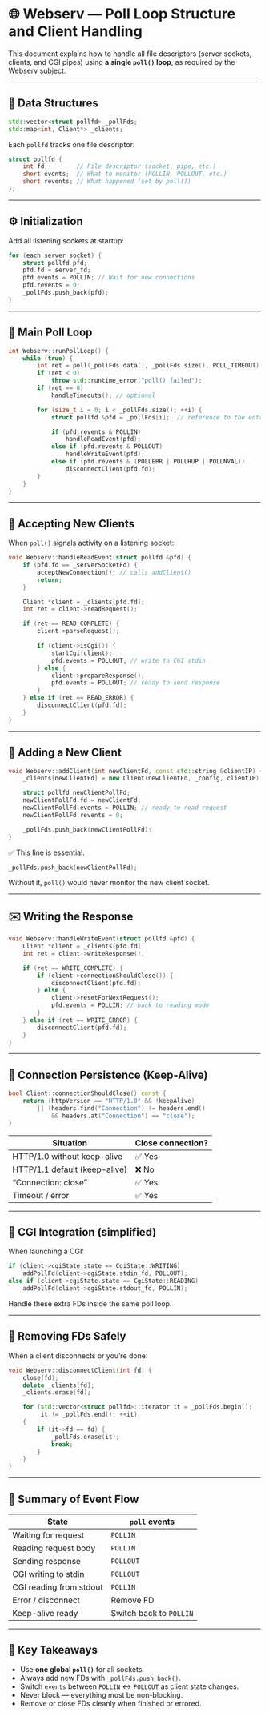 # 🌐 Webserv — Poll Loop Structure and Client Handling

This document explains how to handle all file descriptors (server sockets, clients, and CGI pipes)
using **a single `poll()` loop**, as required by the Webserv subject.

---

## 🧩 Data Structures

```cpp
std::vector<struct pollfd> _pollFds;
std::map<int, Client*> _clients;
```

Each `pollfd` tracks one file descriptor:

```cpp
struct pollfd {
    int fd;        // File descriptor (socket, pipe, etc.)
    short events;  // What to monitor (POLLIN, POLLOUT, etc.)
    short revents; // What happened (set by poll())
};
```

---

## ⚙️ Initialization

Add all listening sockets at startup:

```cpp
for (each server socket) {
    struct pollfd pfd;
    pfd.fd = server_fd;
    pfd.events = POLLIN; // Wait for new connections
    pfd.revents = 0;
    _pollFds.push_back(pfd);
}
```

---

## 🧠 Main Poll Loop

```cpp
int Webserv::runPollLoop() {
    while (true) {
        int ret = poll(_pollFds.data(), _pollFds.size(), POLL_TIMEOUT);
        if (ret < 0)
            throw std::runtime_error("poll() failed");
        if (ret == 0)
            handleTimeouts(); // optional

        for (size_t i = 0; i < _pollFds.size(); ++i) {
            struct pollfd &pfd = _pollFds[i];  // reference to the entry

            if (pfd.revents & POLLIN)
                handleReadEvent(pfd);
            else if (pfd.revents & POLLOUT)
                handleWriteEvent(pfd);
            else if (pfd.revents & (POLLERR | POLLHUP | POLLNVAL))
                disconnectClient(pfd.fd);
        }
    }
}
```

---

## 👋 Accepting New Clients

When `poll()` signals activity on a listening socket:

```cpp
void Webserv::handleReadEvent(struct pollfd &pfd) {
    if (pfd.fd == _serverSocketFd) {
        acceptNewConnection(); // calls addClient()
        return;
    }

    Client *client = _clients[pfd.fd];
    int ret = client->readRequest();

    if (ret == READ_COMPLETE) {
        client->parseRequest();

        if (client->isCgi()) {
            startCgi(client);
            pfd.events = POLLOUT; // write to CGI stdin
        } else {
            client->prepareResponse();
            pfd.events = POLLOUT; // ready to send response
        }
    } else if (ret == READ_ERROR) {
        disconnectClient(pfd.fd);
    }
}
```

---

## 🧩 Adding a New Client

```cpp
void Webserv::addClient(int newClientFd, const std::string &clientIP) {
    _clients[newClientFd] = new Client(newClientFd, _config, clientIP);

    struct pollfd newClientPollFd;
    newClientPollFd.fd = newClientFd;
    newClientPollFd.events = POLLIN; // ready to read request
    newClientPollFd.revents = 0;

    _pollFds.push_back(newClientPollFd);
}
```

✅ This line is essential:
```cpp
_pollFds.push_back(newClientPollFd);
```
Without it, `poll()` would never monitor the new client socket.

---

## ✉️ Writing the Response

```cpp
void Webserv::handleWriteEvent(struct pollfd &pfd) {
    Client *client = _clients[pfd.fd];
    int ret = client->writeResponse();

    if (ret == WRITE_COMPLETE) {
        if (client->connectionShouldClose()) {
            disconnectClient(pfd.fd);
        } else {
            client->resetForNextRequest();
            pfd.events = POLLIN; // back to reading mode
        }
    } else if (ret == WRITE_ERROR) {
        disconnectClient(pfd.fd);
    }
}
```

---

## 🧠 Connection Persistence (Keep-Alive)

```cpp
bool Client::connectionShouldClose() const {
    return (httpVersion == "HTTP/1.0" && !keepAlive)
        || (headers.find("Connection") != headers.end()
            && headers.at("Connection") == "close");
}
```

| Situation | Close connection? |
|------------|-------------------|
| HTTP/1.0 without keep-alive | ✅ Yes |
| HTTP/1.1 default (keep-alive) | ❌ No |
| “Connection: close” | ✅ Yes |
| Timeout / error | ✅ Yes |

---

## 🧱 CGI Integration (simplified)

When launching a CGI:
```cpp
if (client->cgiState.state == CgiState::WRITING)
    addPollFd(client->cgiState.stdin_fd, POLLOUT);
else if (client->cgiState.state == CgiState::READING)
    addPollFd(client->cgiState.stdout_fd, POLLIN);
```

Handle these extra FDs inside the same poll loop.

---

## 🧹 Removing FDs Safely

When a client disconnects or you’re done:

```cpp
void Webserv::disconnectClient(int fd) {
    close(fd);
    delete _clients[fd];
    _clients.erase(fd);

    for (std::vector<struct pollfd>::iterator it = _pollFds.begin();
         it != _pollFds.end(); ++it)
    {
        if (it->fd == fd) {
            _pollFds.erase(it);
            break;
        }
    }
}
```

---

## 🔁 Summary of Event Flow

| State | `poll` events |
|--------|----------------|
| Waiting for request | `POLLIN` |
| Reading request body | `POLLIN` |
| Sending response | `POLLOUT` |
| CGI writing to stdin | `POLLOUT` |
| CGI reading from stdout | `POLLIN` |
| Error / disconnect | Remove FD |
| Keep-alive ready | Switch back to `POLLIN` |

---

## 🧠 Key Takeaways

- Use **one global `poll()`** for all sockets.
- Always add new FDs with `_pollFds.push_back()`.
- Switch `events` between `POLLIN` ↔ `POLLOUT` as client state changes.
- Never block — everything must be non-blocking.
- Remove or close FDs cleanly when finished or errored.
